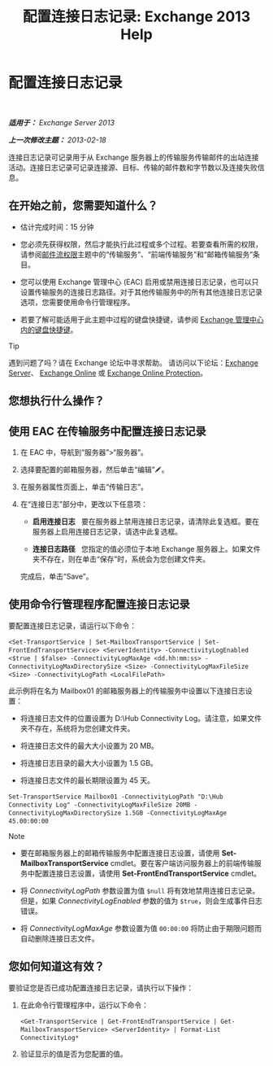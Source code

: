 ﻿---
title: '配置连接日志记录: Exchange 2013 Help'
TOCTitle: 配置连接日志记录
ms:assetid: 24e46a79-33ea-44e9-b03c-549db1c86a6f
ms:mtpsurl: https://technet.microsoft.com/zh-cn/library/Aa996827(v=EXCHG.150)
ms:contentKeyID: 50490083
ms.date: 01/11/2018
mtps_version: v=EXCHG.150
ms.translationtype: HT
---

# 配置连接日志记录

 

_**适用于：** Exchange Server 2013_

_**上一次修改主题：** 2013-02-18_

连接日志记录可记录用于从 Exchange 服务器上的传输服务传输邮件的出站连接活动。连接日志记录可记录连接源、目标、传输的邮件数和字节数以及连接失败信息。

## 在开始之前，您需要知道什么？

  - 估计完成时间：15 分钟

  - 您必须先获得权限，然后才能执行此过程或多个过程。若要查看所需的权限，请参阅[邮件流权限](mail-flow-permissions-exchange-2013-help.md)主题中的“传输服务”、“前端传输服务”和“邮箱传输服务”条目。

  - 您可以使用 Exchange 管理中心 (EAC) 启用或禁用连接日志记录，也可以只设置传输服务的连接日志路径。对于其他传输服务中的所有其他连接日志记录选项，您需要使用命令行管理程序。

  - 若要了解可能适用于此主题中过程的键盘快捷键，请参阅 [Exchange 管理中心内的键盘快捷键](keyboard-shortcuts-in-the-exchange-admin-center-exchange-online-protection-help.md)。

> [!tip]
> 遇到问题了吗？请在 Exchange 论坛中寻求帮助。 请访问以下论坛：<a href="https://go.microsoft.com/fwlink/p/?linkid=60612">Exchange Server</a>、 <a href="https://go.microsoft.com/fwlink/p/?linkid=267542">Exchange Online</a> 或 <a href="https://go.microsoft.com/fwlink/p/?linkid=285351">Exchange Online Protection</a>。


## 您想执行什么操作？

## 使用 EAC 在传输服务中配置连接日志记录

1.  在 EAC 中，导航到“服务器”\>“服务器”。

2.  选择要配置的邮箱服务器，然后单击“编辑”![编辑图标](images/Bb124582.6f53ccb2-1f13-4c02-bea0-30690e6ea71d(EXCHG.150).gif "编辑图标")。

3.  在服务器属性页面上，单击“传输日志”。

4.  在“连接日志”部分中，更改以下任意项：
    
      - **启用连接日志**   要在服务器上禁用连接日志记录，请清除此复选框。要在服务器上启用连接日志记录，请选中此复选框。
    
      - **连接日志路径**   您指定的值必须位于本地 Exchange 服务器上。如果文件夹不存在，则在单击“保存”时，系统会为您创建文件夹。
    
    完成后，单击“Save”。

## 使用命令行管理程序配置连接日志记录

要配置连接日志记录，请运行以下命令：

    <Set-TransportService | Set-MailboxTransportService | Set-FrontEndTransportService> <ServerIdentity> -ConnectivityLogEnabled <$true | $false> -ConnectivityLogMaxAge <dd.hh:mm:ss> -ConnectivityLogMaxDirectorySize <Size> -ConnectivityLogMaxFileSize <Size> -ConnectivityLogPath <LocalFilePath>

此示例将在名为 Mailbox01 的邮箱服务器上的传输服务中设置以下连接日志设置：

  -  
    将连接日志文件的位置设置为 D:\\Hub Connectivity Log。请注意，如果文件夹不存在，系统将为您创建文件夹。

  -  
    将连接日志文件的最大大小设置为 20 MB。

  -  
    将连接日志目录的最大大小设置为 1.5 GB。

  -  
    将连接日志文件的最长期限设置为 45 天。

<!-- end list -->

    Set-TransportService Mailbox01 -ConnectivityLogPath "D:\Hub Connectivity Log" -ConnectivityLogMaxFileSize 20MB -ConnectivityLogMaxDirectorySize 1.5GB -ConnectivityLogMaxAge 45.00:00:00

> [!NOTE]
> <ul>
> <li><p>要在邮箱服务器上的邮箱传输服务中配置连接日志设置，请使用 <strong>Set-MailboxTransportService</strong> cmdlet。要在客户端访问服务器上的前端传输服务中配置连接日志设置，请使用 <strong>Set-FrontEndTransportService</strong> cmdlet。</p></li>
> <li><p>将 <em>ConnectivityLogPath</em> 参数设置为值 <code>$null</code> 将有效地禁用连接日志记录。但是，如果 <em>ConnectivityLogEnabled</em> 参数的值为 <code>$true</code>，则会生成事件日志错误。</p></li>
> <li><p>将 <em>ConnectivityLogMaxAge</em> 参数设置为值 <code>00:00:00</code> 将防止由于期限问题而自动删除连接日志文件。</p></li>
> </ul>


## 您如何知道这有效？

要验证您是否已成功配置连接日志记录，请执行以下操作：

1.  在此命令行管理程序中，运行以下命令：
    
        <Get-TransportService | Get-FrontEndTransportService | Get-MailboxTransportService> <ServerIdentity> | Format-List ConnectivityLog*

2.  验证显示的值是否为您配置的值。

